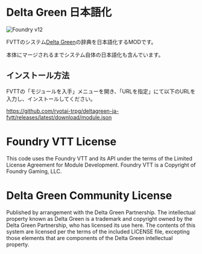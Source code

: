 # Delta Green 日本語化
![Foundry v12](https://img.shields.io/badge/foundry-v12-green)

FVTTのシステム[Delta Green](https://github.com/TheLastScrub/delta-green-foundry-vtt-system)の辞典を日本語化するMODです。

本体にマージされるまでシステム自体の日本語化も含んでいます。
## インストール方法
FVTTの「モジュールを入手」メニューを開き、「URLを指定」にて以下のURLを入力し、インストールしてください。

https://github.com/ryotai-trpg/deltagreen-ja-fvtt/releases/latest/download/module.json
# Foundry VTT License

This code uses the Foundry VTT and its API under the terms of the Limited License Agreement for Module Development.
Foundry VTT is a Copyright of Foundry Gaming, LLC.

# Delta Green Community License

Published by arrangement with the Delta Green Partnership. The intellectual property known as Delta Green is a trademark and copyright owned by the Delta Green Partnership, who has licensed its use here. The contents of this system are licensed per the terms of the included LICENSE file, excepting those elements that are components of the Delta Green intellectual property.
